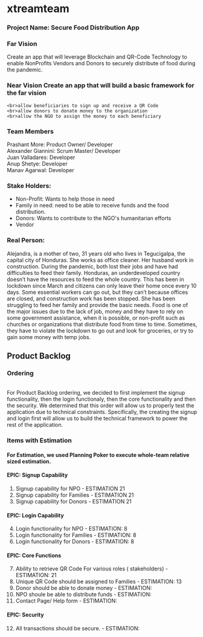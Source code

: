 # xtreamteam

### Project Name: Secure Food Distribution App

### Far Vision<br>
Create an app that will leverage Blockchain and QR-Code Technology to enable NonProfits Vendors and Donors to securely distribute of food during the pandemic. 

### Near Vision Create an app that will build a basic framework for the far vision
    <br>allow beneficiaries to sign up and receive a QR Code
    <br>allow donors to donate money to the organization
    <br>allow the NGO to assign the money to each beneficiary

### Team Members<br>
Prashant More: Product Owner/ Developer <br>
Alexander Giannini: Scrum Master/ Developer<br>
Juan Valladares: Developer <br>
Anup Shetye: Developer <br>
Manav Agarwal: Developer <br>


### Stake Holders:
  <ul>
  <li>Non-Profit: Wants to help those in need</li>
  <li>Family in need: need to be able to receive funds and the food distribution.</li>
  <li>Donors: Wants to contribute to the NGO's humanitarian efforts </li>
  <li>Vendor</li>
  </ul>
  
  ### Real Person: 
  
Alejandra, is a mother of two, 31 years old who lives in Tegucigalpa, the capital city of Honduras. She works as office cleaner. Her husband work in construction. During the pandemic, both lost their jobs and have had difficulties to feed their family. Honduras, an underdeveloped country doesn’t have the resources to feed the whole country. This has been in lockdown since March and citizens can only leave their home once every 10 days. Some essential workers can go out, but they can’t because offices are closed, and construction work has been stopped. She has been struggling to feed her family and provide the basic needs. Food is one of the major issues due to the lack of job, money and they have to rely on some government assistance,  when it is possible, or non-profit such as churches or organizations that distribute food from time to time. Sometimes, they have to violate the lockdown to go out and look for groceries, or try to gain some money with temp jobs.

## Product Backlog

### Ordering
<br>
For Product Backlog ordering, we decided to first implement the signup functionality, then the login functionaly, then the core functionality and then the security. We determined that this order will allow us to properly test the application due to technical constraints. Specifically, the creating the signup and login first will allow us to build the technical framework to power the rest of the application.
<br>

### Items with Estimation

#### For Estimation, we used Planning Poker to execute whole-team relative sized estimation. 

#### EPIC: Signup Capability
1. Signup capability for NPO - ESTIMATION 21
2. Signup capability for Families - ESTIMATION 21
3. Signup capability for Donors - ESTIMATION 21
#### EPIC: Login Capability
4. Login functionality for NPO - ESTIMATION: 8
5. Login functionality for Families - ESTIMATION: 8
6. Login functionality for Donors - ESTIMATION: 8
#### EPIC: Core Functions
7. Ability to retrieve QR Code For various roles ( stakeholders) - ESTIMATION: 21
8. Unique QR Code should be assigned to Families - ESTIMATION: 13
9. Donor should be able to donate money - ESTIMATION: 
9. NPO shoule be able to distribute funds - ESTIMATION: 
11. Contact Page/ Help form - ESTIMATION: 
#### EPIC: Security
12. All transactions should be secure. - ESTIMATION: 
